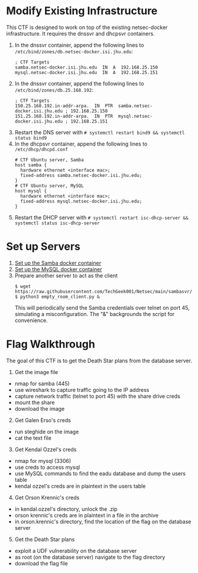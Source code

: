# Modify Existing Infrastructure
This CTF is designed to work on top of the existing netsec-docker infrastructure. It requires the dnssvr and dhcpsvr containers.
1. In the dnssvr container, append the following lines to ```/etc/bind/zones/db.netsec-docker.isi.jhu.edu```:
   ```
   ; CTF Targets
   samba.netsec-docker.isi.jhu.edu  IN  A  192.168.25.150
   mysql.netsec-docker.isi.jhu.edu  IN  A  192.168.25.151
   ```
2. In the dnssvr container, append the following lines to ```/etc/bind/zones/db.25.168.192```:
   ```
   ; CTF Targets
   150.25.168.192.in-addr-arpa.  IN  PTR  samba.netsec-docker.isi.jhu.edu ; 192.168.25.150
   151.25.168.192.in-addr-arpa.  IN  PTR  mysql.netsec-docker.isi.jhu.edu ; 192.168.25.151
   ```
3. Restart the DNS server with ```# systemctl restart bind9 && systemctl status bind9```
4. In the dhcpsvr container, append the following lines to ```/etc/dhcp/dhcpd.conf```
   ```
   # CTF Ubuntu server, Samba
   host samba {
     hardware ethernet <interface mac>;
     fixed-address samba.netsec-docker.isi.jhu.edu;
   }
   # CTF Ubuntu server, MySQL
   host mysql {
     hardware ethernet <interface mac>;
     fixed-address mysql.netsec-docker.isi.jhu.edu;
   }
   ```
5. Restart the DHCP server with ```# systemctl restart isc-dhcp-server && systemctl status isc-dhcp-server```
# Set up Servers
1. [Set up the Samba docker container](https://github.com/TechGeek001/Netsec/blob/main/sambasvr/README.md)
2. [Set up the MySQL docker container](https://github.com/TechGeek001/Netsec/blob/main/mysqldb/README.md)
3. Prepare another server to act as the client
    ```
    $ wget https://raw.githubusercontent.com/TechGeek001/Netsec/main/sambasvr/Client/empty_room_client.py
    $ python3 empty_room_client.py &
    ```
   This will periodically send the Samba credentials over telnet on port 45, simulating a misconfiguration. The "&" backgrounds the script for convenience.
# Flag Walkthrough
The goal of this CTF is to get the Death Star plans from the database server.
1. Get the image file
  * nmap for samba (445)
  * use wireshark to capture traffic going to the IP address
  * capture network traffic (telnet to port 45) with the share drive creds
  * mount the share
  * download the image
2. Get Galen Erso's creds
  * run steghide on the image
  * cat the text file
3. Get Kendal Ozzel's creds
  * nmap for mysql (3306)
  * use creds to access mysql
  * use MySQL commands to find the eadu database and dump the users table
  * kendal ozzel's creds are in plaintext in the users table
4. Get Orson Krennic's creds
  * in kendal.ozzel's directory, unlock the .zip
  * orson krennic's creds are in plaintext in a file in the archive
  * in orson.krennic's directory, find the location of the flag on the database server
5. Get the Death Star plans
  * exploit a UDF vulnerability on the database server
  * as root (on the database server) navigate to the flag directory
  * download the flag file
